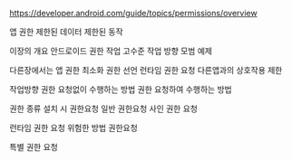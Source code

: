 https://developer.android.com/guide/topics/permissions/overview

앱 권한
제한된 데이터
제한된 동작

이장의 개요
안드로이드 권한 작업
고수준 작업 방향
모범 예제

다른장에서는
앱 권한 최소화
권한 선언
런타임 권한 요청
다른앱과의 상호작용 제한

작업방향
권한 요청없이 수행하는 방법
권한 요청하여 수행하는 방법

권한 종류
설치 시 권한요청
일반 권한요청
사인 권한 요청

런타임 권한 요청
위험한 방법 권한요청

특별 권한 요청



